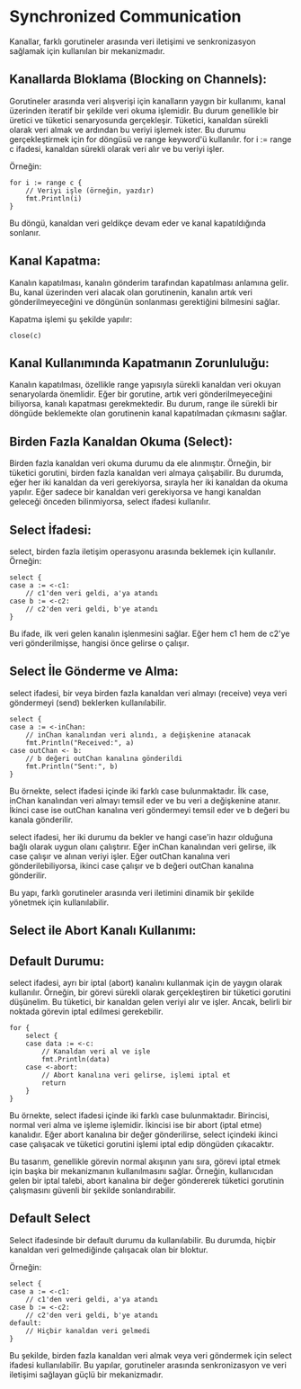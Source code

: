 # Synchronized Communication

Kanallar, farklı gorutineler arasında veri iletişimi ve senkronizasyon sağlamak için kullanılan bir mekanizmadır.

## Kanallarda Bloklama (Blocking on Channels):

Gorutineler arasında veri alışverişi için kanalların yaygın bir kullanımı, kanal üzerinden iteratif bir şekilde veri okuma işlemidir. Bu durum genellikle bir üretici ve tüketici senaryosunda gerçekleşir. Tüketici, kanaldan sürekli olarak veri almak ve ardından bu veriyi işlemek ister. Bu durumu gerçekleştirmek için for döngüsü ve range keyword'ü kullanılır. for i := range c ifadesi, kanaldan sürekli olarak veri alır ve bu veriyi işler.

Örneğin:

```
for i := range c {
    // Veriyi işle (örneğin, yazdır)
    fmt.Println(i)
}
```

Bu döngü, kanaldan veri geldikçe devam eder ve kanal kapatıldığında sonlanır.

## Kanal Kapatma:

Kanalın kapatılması, kanalın gönderim tarafından kapatılması anlamına gelir. Bu, kanal üzerinden veri alacak olan gorutinenin, kanalın artık veri gönderilmeyeceğini ve döngünün sonlanması gerektiğini bilmesini sağlar. 

Kapatma işlemi şu şekilde yapılır:

```
close(c)
```

## Kanal Kullanımında Kapatmanın Zorunluluğu:

Kanalın kapatılması, özellikle range yapısıyla sürekli kanaldan veri okuyan senaryolarda önemlidir. Eğer bir gorutine, artık veri gönderilmeyeceğini biliyorsa, kanalı kapatması gerekmektedir. Bu durum, range ile sürekli bir döngüde beklemekte olan gorutinenin kanal kapatılmadan çıkmasını sağlar.

## Birden Fazla Kanaldan Okuma (Select):

Birden fazla kanaldan veri okuma durumu da ele alınmıştır. Örneğin, bir tüketici gorutini, birden fazla kanaldan veri almaya çalışabilir. Bu durumda, eğer her iki kanaldan da veri gerekiyorsa, sırayla her iki kanaldan da okuma yapılır. Eğer sadece bir kanaldan veri gerekiyorsa ve hangi kanaldan geleceği önceden bilinmiyorsa, select ifadesi kullanılır.

## Select İfadesi:

select, birden fazla iletişim operasyonu arasında beklemek için kullanılır. Örneğin:

```
select {
case a := <-c1:
    // c1'den veri geldi, a'ya atandı
case b := <-c2:
    // c2'den veri geldi, b'ye atandı
}
```

Bu ifade, ilk veri gelen kanalın işlenmesini sağlar. Eğer hem c1 hem de c2'ye veri gönderilmişse, hangisi önce gelirse o çalışır.

## Select İle Gönderme ve Alma:

select ifadesi, bir veya birden fazla kanaldan veri almayı (receive) veya veri göndermeyi (send) beklerken kullanılabilir.

```
select {
case a := <-inChan:
    // inChan kanalından veri alındı, a değişkenine atanacak
    fmt.Println("Received:", a)
case outChan <- b:
    // b değeri outChan kanalına gönderildi
    fmt.Println("Sent:", b)
}
```

Bu örnekte, select ifadesi içinde iki farklı case bulunmaktadır. İlk case, inChan kanalından veri almayı temsil eder ve bu veri a değişkenine atanır. İkinci case ise outChan kanalına veri göndermeyi temsil eder ve b değeri bu kanala gönderilir.

select ifadesi, her iki durumu da bekler ve hangi case'in hazır olduğuna bağlı olarak uygun olanı çalıştırır. Eğer inChan kanalından veri gelirse, ilk case çalışır ve alınan veriyi işler. Eğer outChan kanalına veri gönderilebiliyorsa, ikinci case çalışır ve b değeri outChan kanalına gönderilir.

Bu yapı, farklı gorutineler arasında veri iletimini dinamik bir şekilde yönetmek için kullanılabilir.

## Select ile Abort Kanalı Kullanımı:

## Default Durumu:

select ifadesi, ayrı bir iptal (abort) kanalını kullanmak için de yaygın olarak kullanılır. Örneğin, bir görevi sürekli olarak gerçekleştiren bir tüketici gorutini düşünelim. Bu tüketici, bir kanaldan gelen veriyi alır ve işler. Ancak, belirli bir noktada görevin iptal edilmesi gerekebilir.

```
for {
    select {
    case data := <-c:
        // Kanaldan veri al ve işle
        fmt.Println(data)
    case <-abort:
        // Abort kanalına veri gelirse, işlemi iptal et
        return
    }
}
```

Bu örnekte, select ifadesi içinde iki farklı case bulunmaktadır. Birincisi, normal veri alma ve işleme işlemidir. İkincisi ise bir abort (iptal etme) kanalıdır. Eğer abort kanalına bir değer gönderilirse, select içindeki ikinci case çalışacak ve tüketici gorutini işlemi iptal edip döngüden çıkacaktır.

Bu tasarım, genellikle görevin normal akışının yanı sıra, görevi iptal etmek için başka bir mekanizmanın kullanılmasını sağlar. Örneğin, kullanıcıdan gelen bir iptal talebi, abort kanalına bir değer göndererek tüketici gorutinin çalışmasını güvenli bir şekilde sonlandırabilir.

## Default Select

Select ifadesinde bir default durumu da kullanılabilir. Bu durumda, hiçbir kanaldan veri gelmediğinde çalışacak olan bir bloktur. 

Örneğin:

```
select {
case a := <-c1:
    // c1'den veri geldi, a'ya atandı
case b := <-c2:
    // c2'den veri geldi, b'ye atandı
default:
    // Hiçbir kanaldan veri gelmedi
}
```

Bu şekilde, birden fazla kanaldan veri almak veya veri göndermek için select ifadesi kullanılabilir. Bu yapılar, gorutineler arasında senkronizasyon ve veri iletişimi sağlayan güçlü bir mekanizmadır.